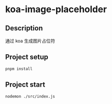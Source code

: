 # koa-image-placeholder

## Description
通过 koa 生成图片占位符

## Project setup
```bash
pnpm install
```

## Project start
```bash
nodemon ./src/index.js
```